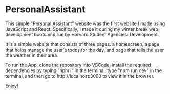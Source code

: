 # PersonalAssistant
This simple "Personal Assistant" website was the first website I made using JavaScript and React. Specifically, I made it during my winter break web development bootcamp run by Harvard Student Agencies: Development. 

It is a simple website that consists of three pages: a homescreen, a page that helps manage the user's  todos for the day, and page that tells the user the weather in their area.

To run the App, clone the repository into VSCode, install the required dependencies by typing "npm i" in the terminal, type "npm run dev" in the terminal, and then go to http://localhost:3000 to view it in the browser. 

Enjoy!
